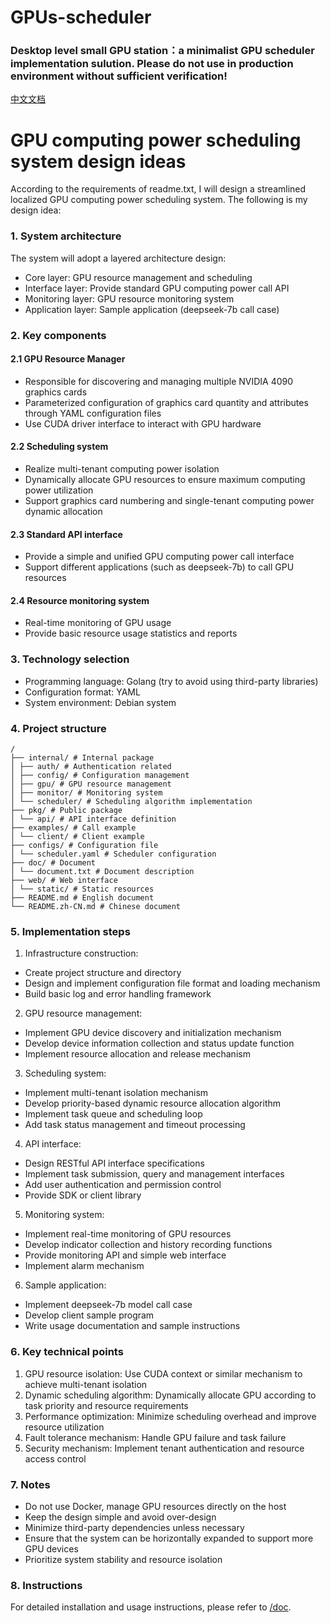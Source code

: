 # GPUs-scheduler

### Desktop level small GPU station：a minimalist GPU scheduler implementation sulution. Please do not use in production environment without sufficient verification!


[中文文档](./README.zh-CN.md)

# GPU computing power scheduling system design ideas
According to the requirements of readme.txt, I will design a streamlined localized GPU computing power scheduling system. The following is my design idea:

### 1. System architecture
The system will adopt a layered architecture design:

- Core layer: GPU resource management and scheduling
- Interface layer: Provide standard GPU computing power call API
- Monitoring layer: GPU resource monitoring system
- Application layer: Sample application (deepseek-7b call case)
### 2. Key components
#### 2.1 GPU Resource Manager
- Responsible for discovering and managing multiple NVIDIA 4090 graphics cards
- Parameterized configuration of graphics card quantity and attributes through YAML configuration files
- Use CUDA driver interface to interact with GPU hardware
#### 2.2 Scheduling system
- Realize multi-tenant computing power isolation
- Dynamically allocate GPU resources to ensure maximum computing power utilization
- Support graphics card numbering and single-tenant computing power dynamic allocation
#### 2.3 Standard API interface
- Provide a simple and unified GPU computing power call interface
- Support different applications (such as deepseek-7b) to call GPU resources
#### 2.4 Resource monitoring system
- Real-time monitoring of GPU usage
- Provide basic resource usage statistics and reports
### 3. Technology selection
- Programming language: Golang (try to avoid using third-party libraries)
- Configuration format: YAML
- System environment: Debian system
### 4. Project structure
```
/
├── internal/ # Internal package
│ ├── auth/ # Authentication related
│ ├── config/ # Configuration management
│ ├── gpu/ # GPU resource management
│ ├── monitor/ # Monitoring system
│ └── scheduler/ # Scheduling algorithm implementation
├── pkg/ # Public package
│ └── api/ # API interface definition
├── examples/ # Call example
│ └── client/ # Client example
├── configs/ # Configuration file
│ └── scheduler.yaml # Scheduler configuration
├── doc/ # Document
│ └── document.txt # Document description
├── web/ # Web interface
│ └── static/ # Static resources
├── README.md # English document
└── README.zh-CN.md # Chinese document
```

### 5. Implementation steps
1. Infrastructure construction:
- Create project structure and directory
- Design and implement configuration file format and loading mechanism
- Build basic log and error handling framework

2. GPU resource management:
- Implement GPU device discovery and initialization mechanism
- Develop device information collection and status update function
- Implement resource allocation and release mechanism

3. Scheduling system:
- Implement multi-tenant isolation mechanism
- Develop priority-based dynamic resource allocation algorithm
- Implement task queue and scheduling loop
- Add task status management and timeout processing

4. API interface:
- Design RESTful API interface specifications
- Implement task submission, query and management interfaces
- Add user authentication and permission control
- Provide SDK or client library

5. Monitoring system:
- Implement real-time monitoring of GPU resources
- Develop indicator collection and history recording functions
- Provide monitoring API and simple web interface
- Implement alarm mechanism

6. Sample application:
- Implement deepseek-7b model call case
- Develop client sample program
- Write usage documentation and sample instructions

### 6. Key technical points
1. GPU resource isolation: Use CUDA context or similar mechanism to achieve multi-tenant isolation
2. Dynamic scheduling algorithm: Dynamically allocate GPU according to task priority and resource requirements
3. Performance optimization: Minimize scheduling overhead and improve resource utilization
4. Fault tolerance mechanism: Handle GPU failure and task failure
5. Security mechanism: Implement tenant authentication and resource access control

### 7. Notes
- Do not use Docker, manage GPU resources directly on the host
- Keep the design simple and avoid over-design
- Minimize third-party dependencies unless necessary
- Ensure that the system can be horizontally expanded to support more GPU devices
- Prioritize system stability and resource isolation

### 8. Instructions
For detailed installation and usage instructions, please refer to [/doc](./doc/).